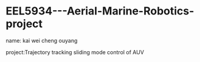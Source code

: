# EEL5934---Aerial-Marine-Robotics-project

name: kai wei
      cheng ouyang
      
project:Trajectory tracking  sliding mode control of  AUV

